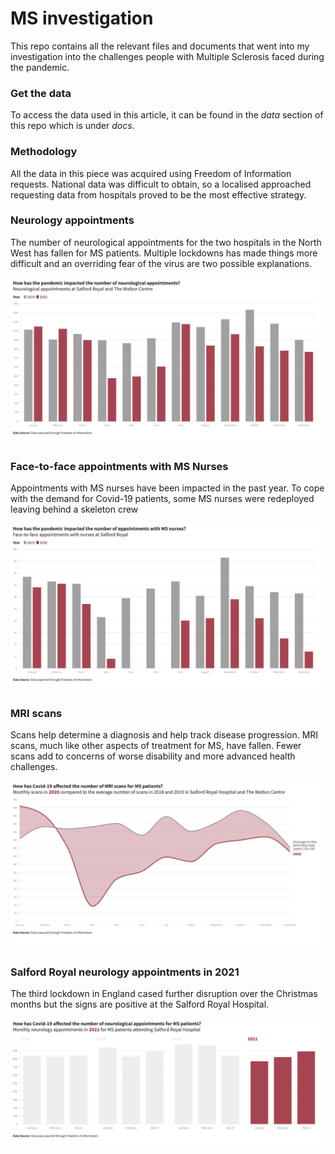 <html lang="en">
  <h1> MS investigation </h1>
  <p class="intro">
    This repo contains all the relevant files and documents that went into my investigation into the challenges people with Multiple Sclerosis faced during the pandemic.
  </p>

<h3> Get the data </h3>
<p>
  To access the data used in this article, it can be found in the <i>data</i> section of this repo which is under <i>docs</i>.
  </p>
  
 <h3> Methodology </h3>
 <p>
  All the data in this piece was acquired using Freedom of Information requests. National data was difficult to obtain, so a localised approached requesting data from hospitals proved to be the most effective strategy.
  </p>
  
  <h3> Neurology appointments </h3>
  
  <p> The number of neurological appointments for the two hospitals in the North West has fallen for MS patients. Multiple lockdowns has made things more difficult and an overriding fear of the virus are two possible explanations. </p>
  
  <img src="/docs/visualisations/neurological appointments-sr-wc.png" alt="Salford Royal and The Walton Centre have seen decreases in the number of neurology appointments during the pandemic">
  
  <h3> Face-to-face appointments with MS Nurses </h3>
  
  <p> Appointments with MS nurses have been impacted in the past year. To cope with the demand for Covid-19 patients, some MS nurses were redeployed leaving behind a skeleton crew </p>
  
  <img src="/docs/visualisations/ms-nurse-2019-sr.png" alt="In person appointments with MS Nurses have been lower in 2020 compared to 2019">
  
  <h3> MRI scans </h3>
  
  <p> Scans help determine a diagnosis and help track disease progression. MRI scans, much like other aspects of treatment for MS, have fallen. Fewer scans add to concerns of worse disability and more advanced health challenges. </p>
  
  <img src="/docs/visualisations/sr-wc-combined-mri-2020-average.png" alt="MRI scans have decreased in the two hospitals in the North West">
  
  <h3> Salford Royal neurology appointments in 2021 </h3>
  
  <p> The third lockdown in England cased further disruption over the Christmas months but the signs are positive at the Salford Royal Hospital. </p>
  
  <img src="/docs/visualisations/SR-neurology 2021.png" alt="Neurology appointments at Salford Royal are recovering to pre-pandemic levels" style="width:1000px">
  
  
  
  
 
